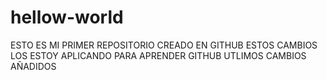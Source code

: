 # hellow-world
ESTO ES MI PRIMER REPOSITORIO CREADO EN GITHUB
ESTOS CAMBIOS LOS ESTOY APLICANDO PARA APRENDER
GITHUB
UTLIMOS CAMBIOS AÑADIDOS
